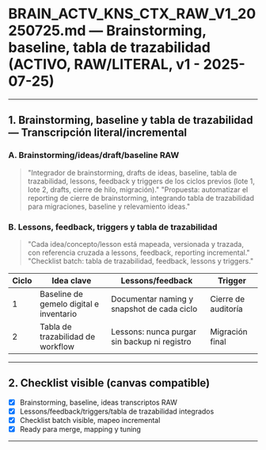 # BRAIN_ACTV_KNS_CTX_RAW_V1_20250725.md — Brainstorming, baseline, tabla de trazabilidad (ACTIVO, RAW/LITERAL, v1 - 2025-07-25)

---

## 1. Brainstorming, baseline y tabla de trazabilidad — Transcripción literal/incremental

### A. Brainstorming/ideas/draft/baseline RAW
> "Integrador de brainstorming, drafts de ideas, baseline, tabla de trazabilidad, lessons, feedback y triggers de los ciclos previos (lote 1, lote 2, drafts, cierre de hilo, migración)."
> "Propuesta: automatizar el reporting de cierre de brainstorming, integrando tabla de trazabilidad para migraciones, baseline y relevamiento ideas."

### B. Lessons, feedback, triggers y tabla de trazabilidad
> "Cada idea/concepto/lesson está mapeada, versionada y trazada, con referencia cruzada a lessons, feedback, reporting incremental."
> "Checklist batch: tabla de trazabilidad, feedback, lessons y triggers."

| Ciclo | Idea clave                               | Lessons/feedback                                | Trigger             |
|-------|------------------------------------------|------------------------------------------------|---------------------|
| 1     | Baseline de gemelo digital e inventario  | Documentar naming y snapshot de cada ciclo      | Cierre de auditoría |
| 2     | Tabla de trazabilidad de workflow        | Lessons: nunca purgar sin backup ni registro    | Migración final     |

---

## 2. Checklist visible (canvas compatible)
- [x] Brainstorming, baseline, ideas transcriptos RAW
- [x] Lessons/feedback/triggers/tabla de trazabilidad integrados
- [x] Checklist batch visible, mapeo incremental
- [x] Ready para merge, mapping y tuning

---

